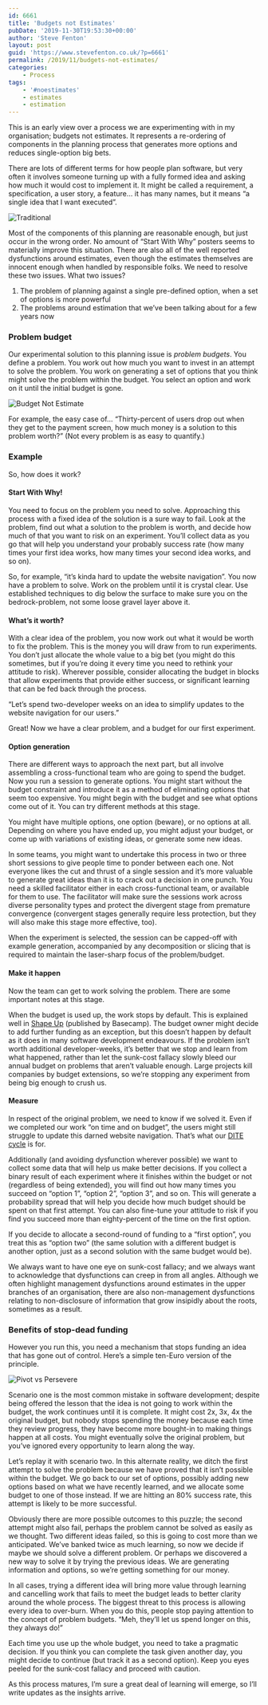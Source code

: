 ```yaml
---
id: 6661
title: 'Budgets not Estimates'
pubDate: '2019-11-30T19:53:30+00:00'
author: 'Steve Fenton'
layout: post
guid: 'https://www.stevefenton.co.uk/?p=6661'
permalink: /2019/11/budgets-not-estimates/
categories:
    - Process
tags:
    - '#noestimates'
    - estimates
    - estimation
---
```


This is an early view over a process we are experimenting with in my organisation; budgets not estimates. It represents a re-ordering of components in the planning process that generates more options and reduces single-option big bets.

There are lots of different terms for how people plan software, but very often it involves someone turning up with a fully formed idea and asking how much it would cost to implement it. It might be called a requirement, a specification, a user story, a feature… it has many names, but it means “a single idea that I want executed”.

![Traditional](https://www.stevefenton.co.uk/wp-content/uploads/2019/11/traditional-1024x363.jpg)

Most of the components of this planning are reasonable enough, but just occur in the wrong order. No amount of “Start With Why” posters seems to materially improve this situation. There are also all of the well reported dysfunctions around estimates, even though the estimates themselves are innocent enough when handled by responsible folks. We need to resolve these two issues. What two issues?

1. The problem of planning against a single pre-defined option, when a set of options is more powerful
2. The problems around estimation that we’ve been talking about for a few years now

### Problem budget

Our experimental solution to this planning issue is *problem budgets*. You define a problem. You work out how much you want to invest in an attempt to solve the problem. You work on generating a set of options that you think might solve the problem within the budget. You select an option and work on it until the initial budget is gone.

![Budget Not Estimate](https://www.stevefenton.co.uk/wp-content/uploads/2019/11/budget-1024x291.jpg)

For example, the easy case of… “Thirty-percent of users drop out when they get to the payment screen, how much money is a solution to this problem worth?” (Not every problem is as easy to quantify.)

### Example

So, how does it work?

#### Start With Why!

You need to focus on the problem you need to solve. Approaching this process with a fixed idea of the solution is a sure way to fail. Look at the problem, find out what a solution to the problem is worth, and decide how much of that you want to risk on an experiment. You’ll collect data as you go that will help you understand your probably success rate (how many times your first idea works, how many times your second idea works, and so on).

So, for example, “it’s kinda hard to update the website navigation”. You now have a problem to solve. Work on the problem until it is crystal clear. Use established techniques to dig below the surface to make sure you on the bedrock-problem, not some loose gravel layer above it.

#### What’s it worth?

With a clear idea of the problem, you now work out what it would be worth to fix the problem. This is the money you will draw from to run experiments. You don’t just allocate the whole value to a big bet (you might do this sometimes, but if you’re doing it every time you need to rethink your attitude to risk). Wherever possible, consider allocating the budget in blocks that allow experiments that provide either success, or significant learning that can be fed back through the process.

“Let’s spend two-developer weeks on an idea to simplify updates to the website navigation for our users.”

Great! Now we have a clear problem, and a budget for our first experiment.

#### Option generation

There are different ways to approach the next part, but all involve assembling a cross-functional team who are going to spend the budget. Now you run a session to generate options. You might start without the budget constraint and introduce it as a method of eliminating options that seem too expensive. You might begin with the budget and see what options come out of it. You can try different methods at this stage.

You might have multiple options, one option (beware), or no options at all. Depending on where you have ended up, you might adjust your budget, or come up with variations of existing ideas, or generate some new ideas.

In some teams, you might want to undertake this process in two or three short sessions to give people time to ponder between each one. Not everyone likes the cut and thrust of a single session and it’s more valuable to generate great ideas than it is to crack out a decision in one punch. You need a skilled facilitator either in each cross-functional team, or available for them to use. The facilitator will make sure the sessions work across diverse personality types and protect the divergent stage from premature convergence (convergent stages generally require less protection, but they will also make this stage more effective, too).

When the experiment is selected, the session can be capped-off with example generation, accompanied by any decomposition or slicing that is required to maintain the laser-sharp focus of the problem/budget.

#### Make it happen

Now the team can get to work solving the problem. There are some important notes at this stage.

When the budget is used up, the work stops by default. This is explained well in [Shape Up](https://basecamp.com/shapeup) (published by Basecamp). The budget owner might decide to add further funding as an exception, but this doesn’t happen by default as it does in many software development endeavours. If the problem isn’t worth additional developer-weeks, it’s better that we stop and learn from what happened, rather than let the sunk-cost fallacy slowly bleed our annual budget on problems that aren’t valuable enough. Large projects kill companies by budget extensions, so we’re stopping any experiment from being big enough to crush us.

#### Measure

In respect of the original problem, we need to know if we solved it. Even if we completed our work “on time and on budget”, the users might still struggle to update this darned website navigation. That’s what our [DITE cycle](https://www.stevefenton.co.uk/2019/09/the-dite-cycle-data-insight-theory-experiment/) is for.

Additionally (and avoiding dysfunction wherever possible) we want to collect some data that will help us make better decisions. If you collect a binary result of each experiment where it finishes within the budget or not (regardless of being extended), you will find out how many times you succeed on “option 1”, “option 2”, “option 3”, and so on. This will generate a probability spread that will help you decide how much budget should be spent on that first attempt. You can also fine-tune your attitude to risk if you find you succeed more than eighty-percent of the time on the first option.

If you decide to allocate a second-round of funding to a “first option”, you treat this as “option two” (the same solution with a different budget is another option, just as a second solution with the same budget would be).

We always want to have one eye on sunk-cost fallacy; and we always want to acknowledge that dysfunctions can creep in from all angles. Although we often highlight management dysfunctions around estimates in the upper branches of an organisation, there are also non-management dysfunctions relating to non-disclosure of information that grow insipidly about the roots, sometimes as a result.

### Benefits of stop-dead funding

However you run this, you need a mechanism that stops funding an idea that has gone out of control. Here’s a simple ten-Euro version of the principle.

![Pivot vs Persevere](https://www.stevefenton.co.uk/wp-content/uploads/2019/11/pivot-vs-persevere-1024x307.jpg)

Scenario one is the most common mistake in software development; despite being offered the lesson that the idea is not going to work within the budget, the work continues until it is complete. It might cost 2x, 3x, 4x the original budget, but nobody stops spending the money because each time they review progress, they have become more bought-in to making things happen at all costs. You might eventually solve the original problem, but you’ve ignored every opportunity to learn along the way.

Let’s replay it with scenario two. In this alternate reality, we ditch the first attempt to solve the problem because we have proved that it isn’t possible within the budget. We go back to our set of options, possibly adding new options based on what we have recently learned, and we allocate some budget to one of those instead. If we are hitting an 80% success rate, this attempt is likely to be more successful.

Obviously there are more possible outcomes to this puzzle; the second attempt might also fail, perhaps the problem cannot be solved as easily as we thought. Two different ideas failed, so this is going to cost more than we anticipated. We’ve banked twice as much learning, so now we decide if maybe we should solve a different problem. Or perhaps we discovered a new way to solve it by trying the previous ideas. We are generating information and options, so we’re getting something for our money.

In all cases, trying a different idea will bring more value through learning and cancelling work that fails to meet the budget leads to better clarity around the whole process. The biggest threat to this process is allowing every idea to over-burn. When you do this, people stop paying attention to the concept of problem budgets. “Meh, they’ll let us spend longer on this, they always do!”

Each time you use up the whole budget, you need to take a pragmatic decision. If you think you can complete the task given another day, you might decide to continue (but track it as a second option). Keep you eyes peeled for the sunk-cost fallacy and proceed with caution.

As this process matures, I’m sure a great deal of learning will emerge, so I’ll write updates as the insights arrive.